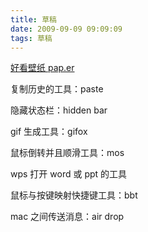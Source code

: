 ```yaml
---
title: 草稿
date: 2009-09-09 09:09:09
tags: 草稿
---
```


[好看壁纸 pap.er](https://paper.meiyuan.in/)

复制历史的工具：paste

隐藏状态栏：hidden bar

gif 生成工具：gifox

鼠标倒转并且顺滑工具：mos

wps 打开 word 或 ppt 的工具

鼠标与按键映射快捷键工具：bbt

mac 之间传送消息：air drop
